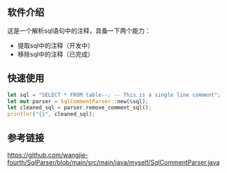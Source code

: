 ## 软件介绍
这是一个解析sql语句中的注释，具备一下两个能力：
- 提取sql中的注释（开发中）
- 移除sql中的注释（已完成）
## 快速使用
```rust
let sql = "SELECT * FROM table--; -- This is a single line comment";
let mut parser = SqlCommentParser::new(&sql);
let cleaned_sql = parser.remove_comment_sql();
println!("{}", cleaned_sql);
```
## 参考链接
https://github.com/wangjie-fourth/SqlParser/blob/main/src/main/java/myself/SqlCommentParser.java
